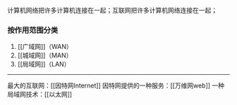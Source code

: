 计算机网络把许多计算机连接在一起；互联网把许多计算机网络连接在一起；
### 按作用范围分类
1. [[广域网]]（WAN）
2. [[城域网]]（MAN）
3. [[局域网]]（LAN）
***
最大的互联网：[[因特网Internet]]
因特网提供的一种服务：[[万维网web]]
一种局域网技术：[[以太网]]
